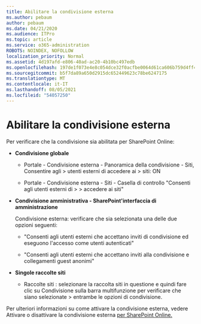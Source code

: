 ```yaml
---
title: Abilitare la condivisione esterna
ms.author: pebaum
author: pebaum
ms.date: 04/21/2020
ms.audience: ITPro
ms.topic: article
ms.service: o365-administration
ROBOTS: NOINDEX, NOFOLLOW
localization_priority: Normal
ms.assetid: 4d197afd-e806-40ad-ac20-4b10bc497edb
ms.openlocfilehash: 197de1f073e4e8c054dce32f0acfbe0064d61ca606b759d4ff45e0bc8a4b5cab
ms.sourcegitcommit: b5f7da89a650d2915dc652449623c78be6247175
ms.translationtype: MT
ms.contentlocale: it-IT
ms.lasthandoff: 08/05/2021
ms.locfileid: "54057250"
---
```

# <a name="enable-external-sharing"></a>Abilitare la condivisione esterna

 Per verificare che la condivisione sia abilitata per SharePoint Online:
  
- **Condivisione globale**
    
  - Portale - Condivisione esterna - Panoramica della condivisione - Siti, Consentire agli \> utenti esterni di accedere ai \> siti: ON
    
  - Portale - Condivisione esterna - Siti - Casella di controllo "Consenti agli utenti esterni di \> \> accedere ai siti"
    
- **Condivisione amministrativa - SharePoint'interfaccia di amministrazione**
    
    Condivisione esterna: verificare che sia selezionata una delle due opzioni seguenti:
    
  - "Consenti agli utenti esterni che accettano inviti di condivisione ed eseguono l'accesso come utenti autenticati"
    
  - "Consenti agli utenti esterni che accettano inviti alla condivisione e collegamenti guest anonimi"
    
- **Singole raccolte siti**
    
  - Raccolte siti : selezionare la raccolta siti in questione e quindi fare clic su Condivisione sulla barra multifunzione per verificare che siano selezionate \> entrambe le opzioni di condivisione.
    
Per ulteriori informazioni su come attivare la condivisione esterna, vedere Attivare o disattivare la condivisione esterna [per SharePoint Online.](https://go.microsoft.com/fwlink/?linkid=2047681&amp;clcid=0x409)
  

